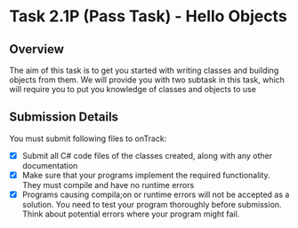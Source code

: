 # Task 2.1P (Pass Task) - Hello Objects

## Overview
The aim of this task is to get you started with writing classes and building objects from them. We will provide you with two subtask in this task, which will require you to put you knowledge of classes and objects to use 

## Submission Details
You must submit following files to onTrack:
- [x] Submit all C# code files of the classes created, along with any other documentation
- [x] Make sure that your programs implement the required functionality. They must compile and have no runtime errors
- [x] Programs causing compila;on or runtime errors will not be accepted as a solution. You need to test your program thoroughly before submission. Think about potential errors where your program might fail.
